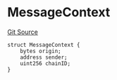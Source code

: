 # MessageContext
[Git Source](https://github.com/zeta-chain/protocol-contracts/blob/3d536cb237e91172634240b520e138c216b41a29/contracts/zevm/interfaces/UniversalContract.sol)


```solidity
struct MessageContext {
    bytes origin;
    address sender;
    uint256 chainID;
}
```

